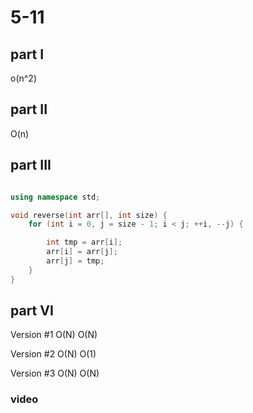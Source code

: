 # 5-11

## part I
o(n^2)

## part II
O(n)

## part III
``` cpp

using namespace std;

void reverse(int arr[], int size) {
    for (int i = 0, j = size - 1; i < j; ++i, --j) {

        int tmp = arr[i];
        arr[i] = arr[j];
        arr[j] = tmp;
    }
}


```

## part VI

 
Version #1	O(N)        	O(N)                     

Version #2	O(N)	        O(1)  

Version #3	O(N)	        O(N)


### video


